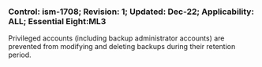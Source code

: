 ### Control: ism-1708; Revision: 1; Updated: Dec-22; Applicability: ALL; Essential Eight:ML3
<p>Privileged accounts (including backup administrator accounts) are prevented from modifying and deleting backups during their retention period.</p>